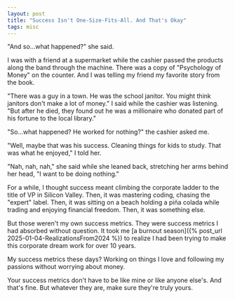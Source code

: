 ```yaml
---
layout: post
title: "Success Isn't One-Size-Fits-All. And That's Okay"
tags: misc
---
```


"And so...what happened?" she said.

I was with a friend at a supermarket while the cashier passed the products along the band through the machine. There was a copy of "Psychology of Money" on the counter. And I was telling my friend my favorite story from the book.

"There was a guy in a town. He was the school janitor. You might think janitors don't make a lot of money." I said while the cashier was listening. "But after he died, they found out he was a millionaire who donated part of his fortune to the local library."

"So...what happened? He worked for nothing?" the cashier asked me.

"Well, maybe that was his success. Cleaning things for kids to study. That was what he enjoyed," I told her.

"Nah, nah, nah," she said while she leaned back, stretching her arms behind her head, "I want to be doing nothing."

For a while, I thought success meant climbing the corporate ladder to the title of VP in Silicon Valley. Then, it was mastering coding, chasing the "expert" label. Then, it was sitting on a beach holding a piña colada while trading and enjoying financial freedom. Then, it was something else.

But those weren't my own success metrics. They were success metrics I had absorbed without question. It took me [a burnout season]({% post_url 2025-01-04-RealizationsFrom2024 %}) to realize I had been trying to make this corporate dream work for over 10 years.

My success metrics these days? Working on things I love and following my passions without worrying about money.

Your success metrics don't have to be like mine or like anyone else's. And that's fine. But whatever they are, make sure they're truly yours.
